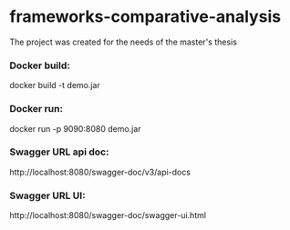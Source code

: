# frameworks-comparative-analysis
 The project was created for the needs of the master's thesis

### Docker build:
   docker build -t demo.jar
### Docker run:
docker run -p 9090:8080 demo.jar

### Swagger URL api doc:
http://localhost:8080/swagger-doc/v3/api-docs

### Swagger URL UI:
http://localhost:8080/swagger-doc/swagger-ui.html


